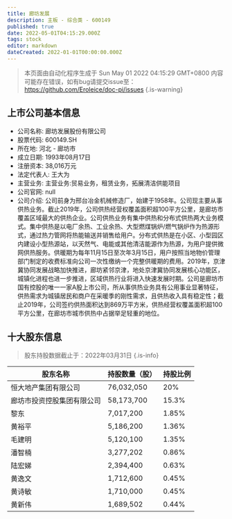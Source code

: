 ```yaml
---
title: 廊坊发展
description: 主板 - 综合类 - 600149
published: true
date: 2022-05-01T04:15:29.000Z
tags: stock
editor: markdown
dateCreated: 2022-01-01T00:00:00.000Z
---
```


> 本页面由自动化程序生成于 Sun May 01 2022 04:15:29 GMT+0800
> 内容可能存在错误，如有bug请提交issue至：https://github.com/Eroleice/doc-pi/issues
{.is-warning}

## 上市公司基本信息
- 公司名称: 廊坊发展股份有限公司
- 股票代码: 600149.SH
- 所在地: 河北 - 廊坊市
- 成立日期: 1993年08月17日
- 注册资本: 38,016万元
- 法定代表人: 王大为
- 主营业务: 主营业务:贸易业务，租赁业务，拓展清洁供能项目
- 公司官网: null
- 公司介绍: 公司前身为邢台冶金机械修造厂，始建于1958年。公司现主要从事供热业务。截止2019年，公司供热经营权覆盖面积超100平方公里，是廊坊市覆盖区域最大的供热企业。公司供热业务有集中供热和分布式供热两大业务模式。集中供热是以电厂余热、工业余热、大型燃煤锅炉/燃气锅炉作为热源形式，通过热力管网将热能输送并销售给用户。分布式供热是在小区、小型园区内建设小型热源站，以天然气、电能或其他清洁能源作为热源，为用户提供微网供热服务。供暖期为每年11月15日至次年3月15日，用户按照当地物价管理部门制定的收费标准向公司一次性缴纳一个完整供暖期的费用。2019年，京津冀协同发展战略加快推进，廊坊紧邻京津，地处京津冀协同发展核心功能区，城镇化进程也进一步推进，区域供热行业将进入快速发展时期。公司是廊坊市国有控股的唯一一家A股上市公司，所从事供热业务具有公用事业显著特征，供热需求为城镇居民和商户在采暖季的刚性需求，且供热收入具有稳定性；截止2019年，公司签约供热面积达到869万平方米，供热经营权覆盖面积超100平方公里，在廊坊市城市供热中占据举足轻重的地位。


## 十大股东信息
> 股东持股数据截止于：2022年03月31日
{.is-info}

| 股东名称 | 持股数量（股） | 持股比例 |
| --- | --- | --- |
| 恒大地产集团有限公司 | 76,032,050 | 20% |
| 廊坊市投资控股集团有限公司 | 58,173,700 | 15.3% |
| 黎东 | 7,017,200 | 1.85% |
| 黄裕平 | 5,186,200 | 1.36% |
| 毛建明 | 5,120,100 | 1.35% |
| 潘智楠 | 3,277,202 | 0.86% |
| 陆宏娣 | 2,394,400 | 0.63% |
| 黄逸文 | 1,712,600 | 0.45% |
| 黄诗敏 | 1,710,000 | 0.45% |
| 黄新伟 | 1,689,502 | 0.44% |




